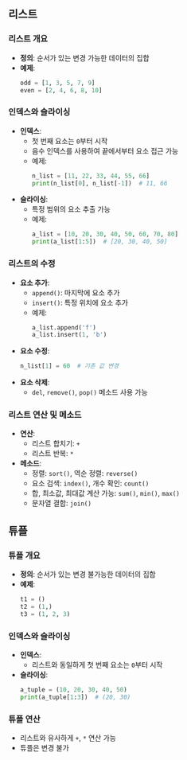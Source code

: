 ## 리스트
### 리스트 개요
- **정의**: 순서가 있는 변경 가능한 데이터의 집합
- **예제**:
  ```python
  odd = [1, 3, 5, 7, 9]
  even = [2, 4, 6, 8, 10]
  ```

### 인덱스와 슬라이싱
- **인덱스**:
  - 첫 번째 요소는 `0`부터 시작
  - 음수 인덱스를 사용하여 끝에서부터 요소 접근 가능
  - 예제:
    ```python
    n_list = [11, 22, 33, 44, 55, 66]
    print(n_list[0], n_list[-1])  # 11, 66
    ```
- **슬라이싱**:
  - 특정 범위의 요소 추출 가능
  - 예제:
    ```python
    a_list = [10, 20, 30, 40, 50, 60, 70, 80]
    print(a_list[1:5])  # [20, 30, 40, 50]
    ```

### 리스트의 수정
- **요소 추가**:
  - `append()`: 마지막에 요소 추가
  - `insert()`: 특정 위치에 요소 추가
  - 예제:
    ```python
    a_list.append('f')
    a_list.insert(1, 'b')
    ```
- **요소 수정**:
  ```python
  n_list[1] = 60  # 기존 값 변경
  ```
- **요소 삭제**:
  - `del`, `remove()`, `pop()` 메소드 사용 가능

### 리스트 연산 및 메소드
- **연산**:
  - 리스트 합치기: `+`
  - 리스트 반복: `*`
- **메소드**:
  - 정렬: `sort()`, 역순 정렬: `reverse()`
  - 요소 검색: `index()`, 개수 확인: `count()`
  - 합, 최소값, 최대값 계산 가능: `sum()`, `min()`, `max()`
  - 문자열 결합: `join()`

## 튜플
### 튜플 개요
- **정의**: 순서가 있는 변경 불가능한 데이터의 집합
- **예제**:
  ```python
  t1 = ()
  t2 = (1,)
  t3 = (1, 2, 3)
  ```

### 인덱스와 슬라이싱
- **인덱스**:
  - 리스트와 동일하게 첫 번째 요소는 `0`부터 시작
- **슬라이싱**:
  ```python
  a_tuple = (10, 20, 30, 40, 50)
  print(a_tuple[1:3])  # (20, 30)
  ```

### 튜플 연산
- 리스트와 유사하게 `+`, `*` 연산 가능
- 튜플은 변경 불가
